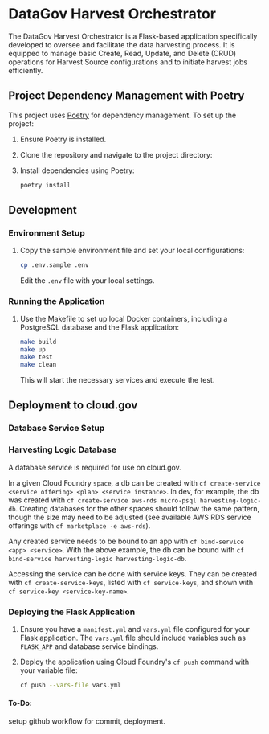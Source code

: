 
# DataGov Harvest Orchestrator

The DataGov Harvest Orchestrator is a Flask-based application specifically developed to oversee and facilitate the data harvesting process. It is equipped to manage basic Create, Read, Update, and Delete (CRUD) operations for Harvest Source configurations and to initiate harvest jobs efficiently.

## Project Dependency Management with Poetry

This project uses [Poetry](https://python-poetry.org/) for dependency management. To set up the project:

1. Ensure Poetry is installed.

2. Clone the repository and navigate to the project directory:

3. Install dependencies using Poetry:

   ```bash
   poetry install
   ```

## Development

### Environment Setup

1. Copy the sample environment file and set your local configurations:

   ```bash
   cp .env.sample .env
   ```

   Edit the `.env` file with your local settings.

### Running the Application

1. Use the Makefile to set up local Docker containers, including a PostgreSQL database and the Flask application:

   ```bash
   make build 
   make up
   make test
   make clean
   ```

   This will start the necessary services and execute the test.

## Deployment to cloud.gov

### Database Service Setup

### Harvesting Logic Database

A database service is required for use on cloud.gov.

In a given Cloud Foundry `space`, a db can be created with `cf create-service <service offering> <plan> <service instance>`. In dev, for example, the db was created with `cf create-service aws-rds micro-psql harvesting-logic-db`. Creating databases for the other spaces should follow the same pattern, though the size may need to be adjusted (see available AWS RDS service offerings with `cf marketplace -e aws-rds`).

Any created service needs to be bound to an app with `cf bind-service <app> <service>`. With the above example, the db can be bound with `cf bind-service harvesting-logic harvesting-logic-db`.

Accessing the service can be done with service keys. They can be created with `cf create-service-keys`, listed with `cf service-keys`, and shown with `cf service-key <service-key-name>`.

### Deploying the Flask Application

1. Ensure you have a `manifest.yml` and `vars.yml` file configured for your Flask application. The `vars.yml` file should include variables such as `FLASK_APP` and database service bindings.

2. Deploy the application using Cloud Foundry's `cf push` command with your variable file:

   ```bash
   cf push --vars-file vars.yml
   ```

#### To-Do: 
setup github workflow for commit, deployment. 
